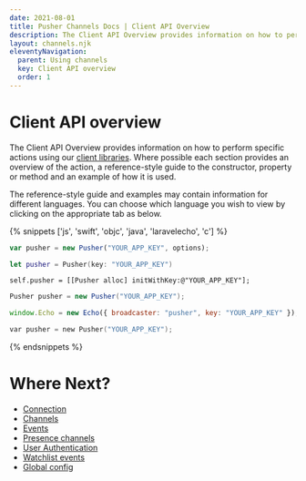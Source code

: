 ```yaml
---
date: 2021-08-01
title: Pusher Channels Docs | Client API Overview
description: The Client API Overview provides information on how to perform specific actions using our client libraries.
layout: channels.njk
eleventyNavigation:
  parent: Using channels
  key: Client API overview
  order: 1
---
```


# Client API overview

The Client API Overview provides information on how to perform specific actions using our [client libraries](/docs/channels/channels_libraries/libraries). Where possible each section provides an overview of the action, a reference-style guide to the constructor, property or method and an example of how it is used.

The reference-style guide and examples may contain information for different languages. You can choose which language you wish to view by clicking on the appropriate tab as below.

{% snippets ['js', 'swift', 'objc', 'java', 'laravelecho', 'c'] %}

```js
var pusher = new Pusher("YOUR_APP_KEY", options);
```

```swift
let pusher = Pusher(key: "YOUR_APP_KEY")
```

```objc
self.pusher = [[Pusher alloc] initWithKey:@"YOUR_APP_KEY"];
```

```java
Pusher pusher = new Pusher("YOUR_APP_KEY");
```

```js
window.Echo = new Echo({ broadcaster: "pusher", key: "YOUR_APP_KEY" });
```

```c
var pusher = new Pusher("YOUR_APP_KEY");
```

{% endsnippets %}

# Where Next?

- [Connection](/docs/channels/using_channels/connection)
- [Channels](/docs/channels/using_channels/channels)
- [Events](/docs/channels/using_channels/events)
- [Presence channels](/docs/channels/using_channels/presence-channels)
- [User Authentication](/docs/channels/using_channels/authorized-connections)
- [Watchlist events](/docs/channels/using_channels/watchlist-events)
- [Global config](/docs/channels/using_channels/global-config)
